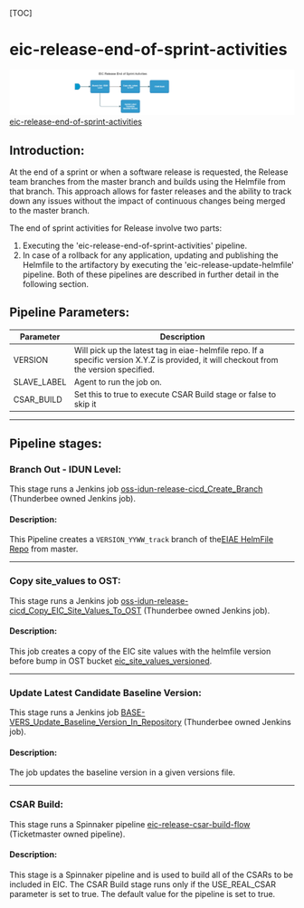 [TOC]

# eic-release-end-of-sprint-activities

![eic_release_end_of_sprint_activities](../diagrams/eic_release_end_of_sprint_activities.png)
[eic-release-end-of-sprint-activities](https://spinnaker.rnd.gic.ericsson.se/#/applications/eic-release-e2e-cicd/executions/configure/3d03cbc8-2cea-413c-8cdb-44cd7dbddcba)
## Introduction:
At the end of a sprint or when a software release is requested, the Release team branches from the master branch and builds using the Helmfile from that branch. This approach allows for faster releases and the ability to track down any issues without the impact of continuous changes being merged to the master branch.

The end of sprint activities for Release involve two parts:

1. Executing the 'eic-release-end-of-sprint-activities' pipeline.
2. In case of a rollback for any application, updating and publishing the Helmfile to the artifactory by executing the 'eic-release-update-helmfile' pipeline.
Both of these pipelines are described in further detail in the following section.

## Pipeline Parameters:
| Parameter | Description |
|-----|-----|
| VERSION | Will pick up the latest tag in eiae-helmfile repo. If a specific version X.Y.Z is provided, it will checkout from the version specified. |
| SLAVE_LABEL | Agent to run the job on. |
| CSAR_BUILD| Set this to true to execute CSAR Build stage or false to skip it |
 * * *

## Pipeline stages:

### Branch Out - IDUN Level:
This stage runs a Jenkins job [oss-idun-release-cicd_Create_Branch](https://fem7s11-eiffel216.eiffel.gic.ericsson.se:8443/jenkins/job/oss-idun-release-cicd_Create_Branch/) (Thunderbee owned Jenkins job).

#### Description:
This Pipeline creates a `VERSION_YYWW_track` branch of the[EIAE HelmFile Repo](https://gerrit-gamma.gic.ericsson.se/#/admin/projects/OSS/com.ericsson.oss.eiae/eiae-helmfile,branches) from master.
 * * *

### Copy site_values to OST:
This stage runs a Jenkins job [oss-idun-release-cicd_Copy_EIC_Site_Values_To_OST](https://fem7s11-eiffel216.eiffel.gic.ericsson.se:8443/jenkins/job/oss-idun-release-cicd_Copy_EIC_Site_Values_To_OST/) (Thunderbee owned Jenkins job).

#### Description:
This job creates a copy of the EIC site values with the helmfile version before bump in OST bucket [eic_site_values_versioned](https://atvost.athtem.eei.ericsson.se/buckets/view/6470cc1f705c0c7eea109ced).
 * * *

### Update Latest Candidate Baseline Version:
This stage runs a Jenkins job [BASE-VERS_Update_Baseline_Version_In_Repository](https://fem5s11-eiffel216.eiffel.gic.ericsson.se:8443/jenkins/job/BASE-VERS_Update_Baseline_Version_In_Repository) (Thunderbee owned Jenkins job).

#### Description:
The job updates the baseline version in a given versions file.
 * * *

### CSAR Build:
This stage runs a Spinnaker pipeline [eic-release-csar-build-flow](https://spinnaker.rnd.gic.ericsson.se/#/applications/eic-release-e2e-cicd/executions/configure/7a7c372b-a633-4c03-a4fe-ee5f08c433bd) (Ticketmaster owned pipeline).

#### Description:
This stage is a Spinnaker pipeline and is used to build all of the CSARs to be included in EIC.
The CSAR Build stage runs only if the USE_REAL_CSAR parameter is set to true. The default value for the pipeline is set to true.

